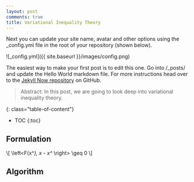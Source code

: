 ```yaml
---
layout: post
comments: true
title: Variational Inequality Theory
---
```


Next you can update your site name, avatar and other options using the _config.yml file in the root of your repository (shown below).

![_config.yml]({{ site.baseurl }}/images/config.png)

The easiest way to make your first post is to edit this one. Go into /_posts/ and update the Hello World markdown file. For more instructions head over to the [Jekyll Now repository](https://github.com/barryclark/jekyll-now) on GitHub.

> Abstract: In this post, we are going to look deep into variational inequality theory.

{: class="table-of-content"}
* TOC
{:toc}

## Formulation

\\[ \left<F(x^*), x - x^* \right> \geq 0 \\]

## Algorithm
